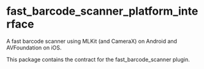 # fast_barcode_scanner_platform_interface

A fast barcode scanner using MLKit (and CameraX) on Android and AVFoundation on iOS.

This package contains the contract for the fast_barcode_scanner plugin.